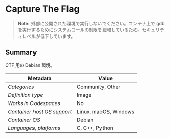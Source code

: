 # Capture The Flag

> **Note:** 外部に公開された環境で実行しないでください。コンテナ上で gdb を実行するためにシステムコールの制限を緩和しているため、セキュリティレベルが低下しています。

## Summary

CTF 用の Debian 環境。

| Metadata                    | Value                 |
| --------------------------- | --------------------- |
| _Categories_                | Community, Other      |
| _Definition type_           | Image                 |
| _Works in Codespaces_       | No                    |
| _Container host OS support_ | Linux, macOS, Windows |
| _Container OS_              | Debian                |
| _Languages, platforms_      | C, C++, Python        |

